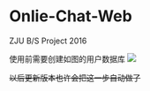 # Onlie-Chat-Web
ZJU B/S Project 2016

使用前需要创建如图的用户数据库
![](http://obzt3xhd4.bkt.clouddn.com/Online-Chat-Web-SQL.png)

~~以后更新版本也许会把这一步自动做了~~

